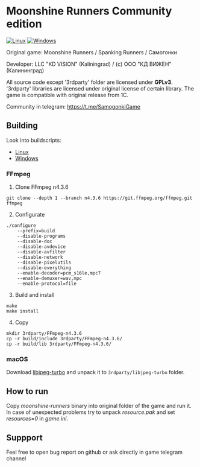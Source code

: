 # Moonshine Runners Community edition

[![Linux](https://github.com/KD-lab-Open-Source/Samogonki/workflows/Linux/badge.svg)](https://github.com/KD-lab-Open-Source/Samogonki/actions/workflows/linux.yaml)
[![Windows](https://github.com/KD-lab-Open-Source/Samogonki/workflows/Windows/badge.svg)](https://github.com/KD-lab-Open-Source/Samogonki/actions/workflows/windows.yaml)

Original game: Moonshine Runners / Spanking Runners / Самогонки

Developer: LLC "KD VISION" (Kaliningrad) / (с) ООО "КД ВИЖЕН" (Калининград)

All source code except '3rdparty' folder are licensed under **GPLv3**. 
'3rdparty' libraries are licensed under original license of certain library.
The game is compatible with original release from 1C.

Community in telegram: https://t.me/SamogonkiGame

## Building

Look into buildscripts:
* [Linux](https://github.com/KD-lab-Open-Source/Samogonki/blob/cmake/.github/workflows/linux.yaml)
* [Windows](https://github.com/KD-lab-Open-Source/Samogonki/blob/cmake/.github/workflows/windows.yaml)

### FFmpeg
1. Clone FFmpeg n4.3.6
```
git clone --depth 1 --branch n4.3.6 https://git.ffmpeg.org/ffmpeg.git ffmpeg
```

2. Configurate
```
./configure
	--prefix=build
	--disable-programs
	--disable-doc
	--disable-avdevice
	--disable-avfilter
	--disable-network
	--disable-pixelutils
	--disable-everything
	--enable-decoder=pcm_s16le,mpc7
	--enable-demuxer=wav,mpc
	--enable-protocol=file
```

3. Build and install
```
make
make install
```

4. Copy
```
mkdir 3rdparty/FFmpeg-n4.3.6
cp -r build/include 3rdparty/FFmpeg-n4.3.6/
cp -r build/lib 3rdparty/FFmpeg-n4.3.6/
```

### macOS
Download [libjpeg-turbo](https://sourceforge.net/projects/libjpeg-turbo/files/2.1.0/libjpeg-turbo-ios-2.1.0.dmg/download)
and unpack it to `3rdparty/libjpeg-turbo` folder.

## How to run

Copy *moonshine-runners* binary into original folder of the game and run it.
In case of unexpected problems try to unpack *resource.pak* and set *resources=0* in *game.ini*.

## Suppport

Feel free to open bug report on github or ask directly in game telegram channel
